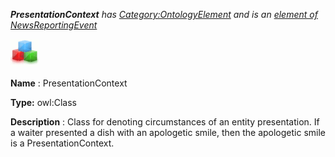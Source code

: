 ___PresentationContext__ 
 has
 [Category:OntologyElement](../../Category/OntologyElement "Category:OntologyElement") 
 and is an
 [element of](../../Property/ElementOf "Property:ElementOf") 
[NewsReportingEvent](../../Submissions/NewsReportingEvent "Submissions:NewsReportingEvent")_




  





[![Class](../images/thumb/2/27/Class.gif/45px-Class.gif)](../../Image/Class.gif "Class")


__Name__ 
 : PresentationContext
 



__Type:__ 
 owl:Class
 



__Description__ 
 : Class for denoting circumstances of an entity presentation. If a waiter presented a dish with an apologetic smile, then the apologetic smile is a PresentationContext.
